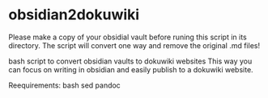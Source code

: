 # obsidian2dokuwiki
Please make a copy of your obsidial vault before runing this script in its directory.
The script will convert one way and remove the original .md files!

bash script to convert obsidian vaults to dokuwiki websites
This way you can focus on writing in obsidian and easily publish to a dokuwiki website.

Reequirements:
bash
sed
pandoc
